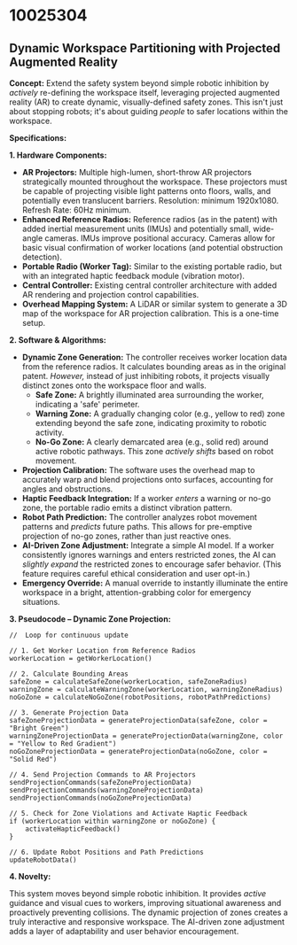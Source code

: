 # 10025304

## Dynamic Workspace Partitioning with Projected Augmented Reality

**Concept:** Extend the safety system beyond simple robotic inhibition by *actively* re-defining the workspace itself, leveraging projected augmented reality (AR) to create dynamic, visually-defined safety zones. This isn't just about stopping robots; it's about guiding *people* to safer locations within the workspace.

**Specifications:**

**1. Hardware Components:**

*   **AR Projectors:** Multiple high-lumen, short-throw AR projectors strategically mounted throughout the workspace. These projectors must be capable of projecting visible light patterns onto floors, walls, and potentially even translucent barriers. Resolution: minimum 1920x1080. Refresh Rate: 60Hz minimum.
*   **Enhanced Reference Radios:** Reference radios (as in the patent) with added inertial measurement units (IMUs) and potentially small, wide-angle cameras. IMUs improve positional accuracy. Cameras allow for basic visual confirmation of worker locations (and potential obstruction detection).
*   **Portable Radio (Worker Tag):** Similar to the existing portable radio, but with an integrated haptic feedback module (vibration motor).
*   **Central Controller:** Existing central controller architecture with added AR rendering and projection control capabilities.
*   **Overhead Mapping System:** A LiDAR or similar system to generate a 3D map of the workspace for AR projection calibration. This is a one-time setup.

**2. Software & Algorithms:**

*   **Dynamic Zone Generation:** The controller receives worker location data from the reference radios.  It calculates bounding areas as in the original patent. *However,* instead of just inhibiting robots, it projects visually distinct zones onto the workspace floor and walls.
    *   **Safe Zone:** A brightly illuminated area surrounding the worker, indicating a 'safe' perimeter.
    *   **Warning Zone:** A gradually changing color (e.g., yellow to red) zone extending beyond the safe zone, indicating proximity to robotic activity.
    *   **No-Go Zone:**  A clearly demarcated area (e.g., solid red) around active robotic pathways. This zone *actively shifts* based on robot movement.
*   **Projection Calibration:**  The software uses the overhead map to accurately warp and blend projections onto surfaces, accounting for angles and obstructions.
*   **Haptic Feedback Integration:** If a worker *enters* a warning or no-go zone, the portable radio emits a distinct vibration pattern.
*   **Robot Path Prediction:** The controller analyzes robot movement patterns and *predicts* future paths. This allows for pre-emptive projection of no-go zones, rather than just reactive ones.
*   **AI-Driven Zone Adjustment:** Integrate a simple AI model. If a worker consistently ignores warnings and enters restricted zones, the AI can *slightly expand* the restricted zones to encourage safer behavior. (This feature requires careful ethical consideration and user opt-in.)
*   **Emergency Override:** A manual override to instantly illuminate the entire workspace in a bright, attention-grabbing color for emergency situations.

**3. Pseudocode – Dynamic Zone Projection:**

```
//  Loop for continuous update

// 1. Get Worker Location from Reference Radios
workerLocation = getWorkerLocation()

// 2. Calculate Bounding Areas
safeZone = calculateSafeZone(workerLocation, safeZoneRadius)
warningZone = calculateWarningZone(workerLocation, warningZoneRadius)
noGoZone = calculateNoGoZone(robotPositions, robotPathPredictions)

// 3. Generate Projection Data
safeZoneProjectionData = generateProjectionData(safeZone, color = "Bright Green")
warningZoneProjectionData = generateProjectionData(warningZone, color = "Yellow to Red Gradient")
noGoZoneProjectionData = generateProjectionData(noGoZone, color = "Solid Red")

// 4. Send Projection Commands to AR Projectors
sendProjectionCommands(safeZoneProjectionData)
sendProjectionCommands(warningZoneProjectionData)
sendProjectionCommands(noGoZoneProjectionData)

// 5. Check for Zone Violations and Activate Haptic Feedback
if (workerLocation within warningZone or noGoZone) {
    activateHapticFeedback()
}

// 6. Update Robot Positions and Path Predictions
updateRobotData()
```

**4. Novelty:**

This system moves beyond simple robotic inhibition. It provides *active* guidance and visual cues to workers, improving situational awareness and proactively preventing collisions. The dynamic projection of zones creates a truly interactive and responsive workspace.  The AI-driven zone adjustment adds a layer of adaptability and user behavior encouragement.